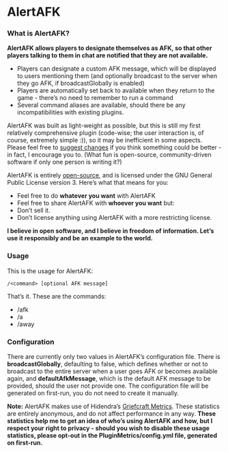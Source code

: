 # AlertAFK
### What is AlertAFK?

**AlertAFK allows players to designate themselves as AFK, so that other
players talking to them in chat are notified that they are not
available.**

* Players can designate a custom AFK message, which will be displayed to users mentioning them (and optionally broadcast to the server when they go AFK, if broadcastGlobally is enabled)
* Players are automatically set back to available when they return to the game - there’s no need to remember to run a command
* Several command aliases are available, should there be any incompatibilities with existing plugins.

AlertAFK was built as light-weight as possible, but this is still my
first relatively comprehensive plugin (code-wise; the user interaction
is, of course, extremely simple :)), so it may be inefficient in some
aspects. Please feel free to [suggest changes](https://github.com/rmsy/AlertAFK/pulls) if you think something
could be better - in fact, I encourage you to. (What fun is open-source,
community-driven software if only one person is writing it?)

AlertAFK is entirely [open-source](https://github.com/rmsy/AlertAFK), and is licensed under the GNU
General Public License version 3. Here’s what that means for you:

* Feel free to do **whatever you want** with AlertAFK
* Feel free to share AlertAFK with **whoever you want**
but:
* Don’t sell it.
* Don’t license anything using AlertAFK with a more restricting license.

**I believe in open software, and I believe in freedom of information.
Let’s use it responsibly and be an example to the world.**

### Usage

This is the usage for AlertAFK:

```/<command> [optional AFK message]```

That’s it. These are the commands:

* /afk
* /a
* /away

### Configuration

There are currently only two values in AlertAFK’s configuration file.
There is **broadcastGlobally**, defaulting to false, which defines
whether or not to broadcast to the entire server when a user goes AFK or
becomes available again, and **defaultAfkMessage**, which is the default
AFK message to be provided, should the user not provide one. The
configuration file will be generated on first-run, you do not need to
create it manually.

**Note:** AlertAFK makes use of Hidendra’s [Griefcraft Metrics](http://metrics.griefcraft.com/). These
statistics are entirely anonymous, and do not affect performance in any
way. **These statistics help me to get an idea of who’s using AlertAFK
and how, but I respect your right to privacy - should you wish to
disable these usage statistics, please opt-out in the
PluginMetrics/config.yml file, generated on first-run.**
